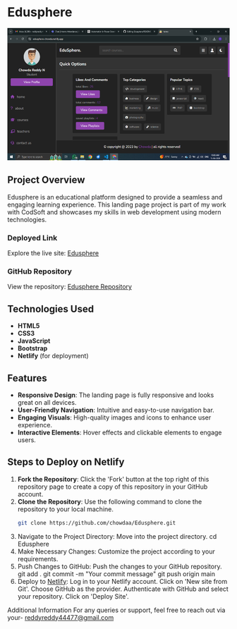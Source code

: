 # Edusphere

<img src="screenshot.png" width="600" height="300">

## Project Overview

Edusphere is an educational platform designed to provide a seamless and engaging learning experience. This landing page project is part of my work with CodSoft and showcases my skills in web development using modern technologies.

### Deployed Link

Explore the live site: [Edusphere](https://edusphere-chowda.netlify.app/)

### GitHub Repository

View the repository: [Edusphere Repository](https://github.com/Chowdaa/Edusphere)

## Technologies Used

- **HTML5**
- **CSS3**
- **JavaScript**
- **Bootstrap**
- **Netlify** (for deployment)

## Features

- **Responsive Design**: The landing page is fully responsive and looks great on all devices.
- **User-Friendly Navigation**: Intuitive and easy-to-use navigation bar.
- **Engaging Visuals**: High-quality images and icons to enhance user experience.
- **Interactive Elements**: Hover effects and clickable elements to engage users.

## Steps to Deploy on Netlify

1. **Fork the Repository**: Click the 'Fork' button at the top right of this repository page to create a copy of this repository in your GitHub account.
2. **Clone the Repository**: Use the following command to clone the repository to your local machine.
   ```bash
   git clone https://github.com/chowdaa/Edusphere.git
3. Navigate to the Project Directory: Move into the project directory.
  cd Edusphere
4. Make Necessary Changes: Customize the project according to your requirements.
5. Push Changes to GitHub: Push the changes to your GitHub repository.
    git add .
    git commit -m "Your commit message"
    git push origin main
6. Deploy to [Netlify](https://www.netlify.com/):
    Log in to your Netlify account.
    Click on 'New site from Git'.
    Choose GitHub as the provider.
    Authenticate with GitHub and select your repository.
    Click on 'Deploy Site'.

Additional Information
For any queries or support, feel free to reach out via your- reddyreddy44477@gmail.com
